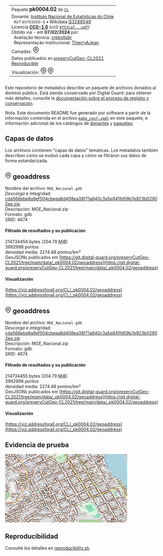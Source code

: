 <aside>
<table align="right" style="padding: 1em">
<tr><td>Paquete <big><b>pk0004.02</b></big> de <small><a target="_afacodes" title="Jurisdicción" href="https://afa.codes/CL">CL</a></small>
</td></tr>
<tr><td>
Donante: <a rel="external" target="_doador" href="https://www.ine.gob.cl/">Instituto Nacional de Estatísticas do Chile</a>
<br/>&nbsp; <small>RUT 60703000-6</small> • Wikidata <a rel="external" target="_doador" title="Enlace del descriptor Wikidata del donante" href="https://www.wikidata.org/wiki/Q3288549">Q3288549</a></small><br/>
Licencia <a rel="external" target="_doador" href="https://creativecommons.org/publicdomain/zero/1.0/"><b>CC0-1.0</b></a> (cc0 <a title="SHA256 0f53caf69606569e29f9160a65910d1755d45992969a3f2be4807a0ce4391b99.pdf" href="https://dl.digital-guard.org/0f53caf69606569e29f9160a65910d1755d45992969a3f2be4807a0ce4391b99.pdf"><code>0f53caf...pdf</code></a>)<br/>
Obtido via <i>-</i> em <b>07/02/2024</b> por:
<br/>&nbsp; Avaliação técnica: <a rel="external" target="_gitPerson" title="Usuario de Git" href="https://github.com/crebollobr">crebollobr</a>
<br/>&nbsp; Representação institucional: <a rel="external" target="_gitPerson" title="Usuario de" href="https://github.com/ThierryAJean">ThierryAJean</a><br/>
</td></tr>
<tr><td>Camadas: <a title="geoaddress" href="#-geoaddress"><img src="https://raw.githubusercontent.com/digital-guard/preserv/main/docs/assets/layerIcon-geoaddress.png" alt="geoaddress" width="20"/></a> </td></tr>
<tr><td>Datos publicados en <a href="https://git.digital-guard.org/preservCutGeo-CL2021/tree/main/data/_pk0004.02">preservCutGeo-CL2021</a><br/><a href="#reproducibilidad">Reproducible</a></td></tr>
<tr><td>Visualización: <a title="geoaddress" href="https://viz.addressforall.org/CL/_pk0004.02/geoaddress"><img src="https://raw.githubusercontent.com/digital-guard/preserv/main/docs/assets/layerIcon-geoaddress.png" alt="geoaddress" width="20"/></a> <a title="geoaddress" href="https://viz.addressforall.org/CL/_pk0004.02/geoaddress"><img src="https://raw.githubusercontent.com/digital-guard/preserv/main/docs/assets/layerIcon-geoaddress.png" alt="geoaddress" width="20"/></a> </td></tr>
</table>
</aside>

<section>

Este repositorio de metadatos describe un paquete de archivos donados al dominio público. Está siendo conservado por Digital Guard: para obtener más detalles, consulte la [documentación sobre el proceso de registro y conservación](https://wiki.addressforall.org/doc/Documentação_Digital-guard).

Nota. Este documento README fue generado por software a partir de la información contenida en el archivo [`make_conf.yaml`](https://git.digital-guard.org/preserv-CL/blob/main/data/_pk0004.02/make_conf.yaml) en este paquete, e información adicional de los catálogos de [donantes](https://git.digital-guard.org/preserv-BR/blob/main/data/donor.csv) y [paquetes](https://git.digital-guard.org/preserv-BR/blob/main/data/donatedPack.csv).

# Capas de datos

Los archivos contienen "capas de datos" temáticas. Los metadatos también describen cómo se evaluó cada capa y cómo se filtraron sus datos de forma estandarizada.

## <img src="https://raw.githubusercontent.com/digital-guard/preserv/main/docs/assets/layerIcon-geoaddress.png" alt="geoaddress" width="20"/> geoaddress

Nombre del archivo: `MGE_Nacional.gdb`<br/>*Descarga* e integridad: [cda568ebe8a9ef504cbeea8d408ea38f71a640c3a5e841fd59b7e923b02902ee.zip](https://dl.digital-guard.org/cda568ebe8a9ef504cbeea8d408ea38f71a640c3a5e841fd59b7e923b02902ee.zip)<br/>Descripción: MGE_Nacional.zip<br/>Formato: gdb<br/>SRID: 4674

#### Filtrado de resultados y su publicación
214734454 bytes (204.79 <abbr title="mebibyte">MiB</abbr>)<br/>3992998 pontos<br/>densidad media: 2274.48 pontos/km²<br/>GeoJSONs publicados em [https://git.digital-guard.org/preservCutGeo-CL2021/tree/main/data/_pk0004.02/geoaddress](https://git.digital-guard.org/preservCutGeo-CL2021/tree/main/data/_pk0004.02/geoaddress)

#### Visualización
[https://viz.addressforall.org/CL/_pk0004.02/geoaddress](https://viz.addressforall.org/CL/_pk0004.02/geoaddress)
## <img src="https://raw.githubusercontent.com/digital-guard/preserv/main/docs/assets/layerIcon-geoaddress.png" alt="geoaddress" width="20"/> geoaddress

Nombre del archivo: `MGE_Nacional.gdb`<br/>*Descarga* e integridad: [cda568ebe8a9ef504cbeea8d408ea38f71a640c3a5e841fd59b7e923b02902ee.zip](https://dl.digital-guard.org/cda568ebe8a9ef504cbeea8d408ea38f71a640c3a5e841fd59b7e923b02902ee.zip)<br/>Descripción: MGE_Nacional.zip<br/>Formato: gdb<br/>SRID: 4674

#### Filtrado de resultados y su publicación
214734455 bytes (204.79 <abbr title="mebibyte">MiB</abbr>)<br/>3992998 pontos<br/>densidad media: 2274.48 pontos/km²<br/>GeoJSONs publicados em [https://git.digital-guard.org/preservCutGeo-CL2021/tree/main/data/_pk0004.02/geoaddress](https://git.digital-guard.org/preservCutGeo-CL2021/tree/main/data/_pk0004.02/geoaddress)

#### Visualización
[https://viz.addressforall.org/CL/_pk0004.02/geoaddress](https://viz.addressforall.org/CL/_pk0004.02/geoaddress)

# Evidencia de prueba
<img src="qgis.png" width="400"/>

</section>
<section>

# Reproducibilidad

Consulte los detalles en [reproducibility.sh](https://git.digital-guard.org/preserv-CL/blob/main/data/_pk0004.02/reproducibility.sh).

</section>

